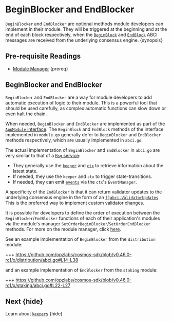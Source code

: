 <!--
order: 6
-->

# BeginBlocker and EndBlocker

`BeginBlocker` and `EndBlocker` are optional methods module developers can implement in their module. They will be triggered at the beginning and at the end of each block respectively, when the [`BeginBlock`](../core/baseapp.md#beginblock) and [`EndBlock`](../core/baseapp.md#endblock) ABCI messages are received from the underlying consensus engine. {synopsis}

## Pre-requisite Readings

* [Module Manager](./module-manager.md) {prereq}

## BeginBlocker and EndBlocker

`BeginBlocker` and `EndBlocker` are a way for module developers to add automatic execution of logic to their module. This is a powerful tool that should be used carefully, as complex automatic functions can slow down or even halt the chain.

When needed, `BeginBlocker` and `EndBlocker` are implemented as part of the [`AppModule` interface](./module-manager.md#appmodule). The `BeginBlock` and `EndBlock` methods of the interface implemented in `module.go` generally defer to `BeginBlocker` and `EndBlocker` methods respectively, which are usually implemented in `abci.go`.

The actual implementation of `BeginBlocker` and `EndBlocker` in `abci.go` are very similar to that of a [`Msg` service](./msg-services.md):

* They generally use the [`keeper`](./keeper.md) and [`ctx`](../core/context.md) to retrieve information about the latest state.
* If needed, they use the `keeper` and `ctx` to trigger state-transitions.
* If needed, they can emit [`events`](../core/events.md) via the `ctx`'s `EventManager`.

A specificity of the `EndBlocker` is that it can return validator updates to the underlying consensus engine in the form of an [`[]abci.ValidatorUpdates`](https://docs.tendermint.com/master/spec/abci/abci.html#validatorupdate). This is the preferred way to implement custom validator changes.

It is possible for developers to define the order of execution between the `BeginBlocker`/`EndBlocker` functions of each of their application's modules via the module's manager `SetOrderBeginBlocker`/`SetOrderEndBlocker` methods. For more on the module manager, click [here](./module-manager.md#manager).

See an example implementation of `BeginBlocker` from the `distribution` module:

+++ https://github.com/opzlabs/cosmos-sdk/blob/v0.46.0-rc1/x/distribution/abci.go#L14-L38

and an example implementation of `EndBlocker` from the `staking` module:

+++ https://github.com/opzlabs/cosmos-sdk/blob/v0.46.0-rc1/x/staking/abci.go#L22-L27

## Next {hide}

Learn about [`keeper`s](./keeper.md) {hide}
